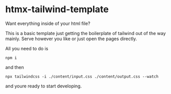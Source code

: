 # htmx-tailwind-template
Want everything inside of your html file?

This is a basic template just getting the boilerplate of tailwind out of the way mainly. Serve however you like or just open the pages directly.

All you need to do is

```
npm i
```
and then
```
npx tailwindcss -i ./content/input.css ./content/output.css --watch
```
and youre ready to start developing.
